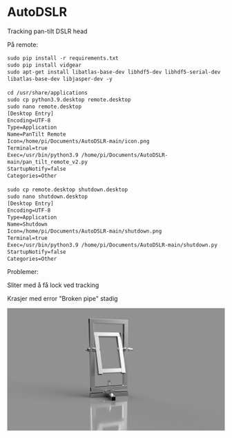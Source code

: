# AutoDSLR
Tracking pan-tilt DSLR head

På remote:  
```
sudo pip install -r requirements.txt
sudo pip install vidgear
sudo apt-get install libatlas-base-dev libhdf5-dev libhdf5-serial-dev libatlas-base-dev libjasper-dev -y

cd /usr/share/applications
sudo cp python3.9.desktop remote.desktop
sudo nano remote.desktop
[Desktop Entry]
Encoding=UTF-8
Type=Application
Name=PanTilt Remote
Icon=/home/pi/Documents/AutoDSLR-main/icon.png
Terminal=true
Exec=/usr/bin/python3.9 /home/pi/Documents/AutoDSLR-main/pan_tilt_remote_v2.py
StartupNotify=false
Categories=Other

sudo cp remote.desktop shutdown.desktop
sudo nano shutdown.desktop
[Desktop Entry]
Encoding=UTF-8
Type=Application
Name=Shutdown
Icon=/home/pi/Documents/AutoDSLR-main/shutdown.png
Terminal=true
Exec=/usr/bin/python3.9 /home/pi/Documents/AutoDSLR-main/shutdown.py
StartupNotify=false
Categories=Other
```


Problemer:

Sliter med å få lock ved tracking

Krasjer med error "Broken pipe" stadig

![The head](https://github.com/AutomaticBirdPhotography/AutoDSLR/blob/main/Motorisert_kamerahode_2021-Jan-22_10-43-36PM-000_CustomizedView906122989%20(2).png?raw=true)

